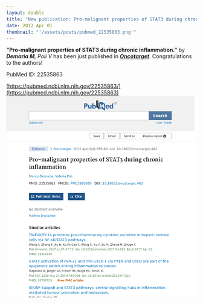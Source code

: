 ```yaml
---
layout: double
title: "New publication: Pro-malignant properties of STAT3 during chronic inflammation"
date: 2012 Apr 01
thumbnail: "'/assets/posts/pubmed_22535863.png'"
---
```

<strong>"Pro-malignant properties of STAT3 during chronic inflammation."</strong> by <em><strong>Demaria M</strong>, Poli V</em>  has been just published in <em><strong><ins>Oncotarget</ins></strong></em>.
Congratulations to the authors!
    
PubMed ID: 22535863
    
[https://pubmed.ncbi.nlm.nih.gov/22535863/](https://pubmed.ncbi.nlm.nih.gov/22535863)
![](/assets/posts/pubmed_22535863.png)
